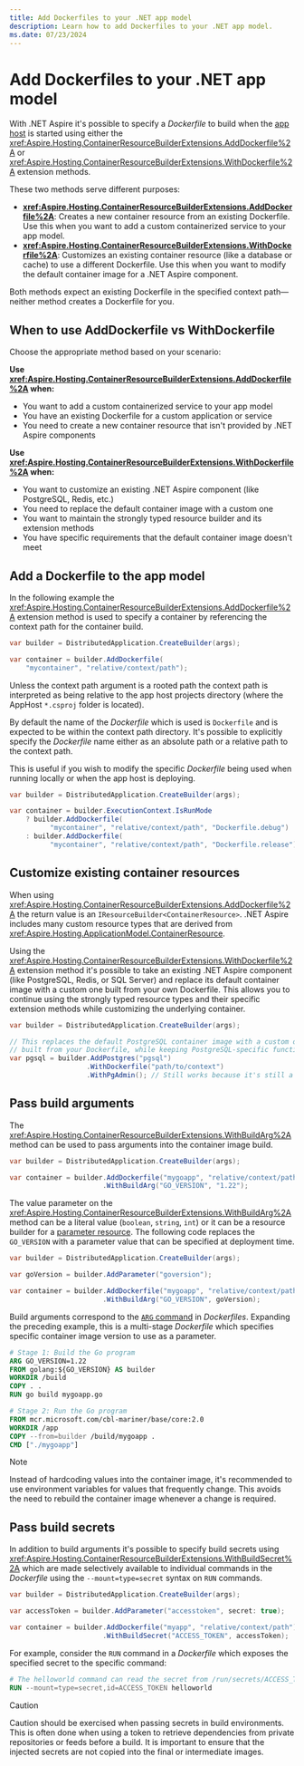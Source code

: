 ```yaml
---
title: Add Dockerfiles to your .NET app model
description: Learn how to add Dockerfiles to your .NET app model.
ms.date: 07/23/2024
---
```


# Add Dockerfiles to your .NET app model

With .NET Aspire it's possible to specify a _Dockerfile_ to build when the [app host](../fundamentals/app-host-overview.md) is started using either the <xref:Aspire.Hosting.ContainerResourceBuilderExtensions.AddDockerfile%2A> or <xref:Aspire.Hosting.ContainerResourceBuilderExtensions.WithDockerfile%2A> extension methods.

These two methods serve different purposes:

- **<xref:Aspire.Hosting.ContainerResourceBuilderExtensions.AddDockerfile%2A>**: Creates a new container resource from an existing Dockerfile. Use this when you want to add a custom containerized service to your app model.
- **<xref:Aspire.Hosting.ContainerResourceBuilderExtensions.WithDockerfile%2A>**: Customizes an existing container resource (like a database or cache) to use a different Dockerfile. Use this when you want to modify the default container image for a .NET Aspire component.

Both methods expect an existing Dockerfile in the specified context path—neither method creates a Dockerfile for you.

## When to use AddDockerfile vs WithDockerfile

Choose the appropriate method based on your scenario:

**Use <xref:Aspire.Hosting.ContainerResourceBuilderExtensions.AddDockerfile%2A> when:**

- You want to add a custom containerized service to your app model
- You have an existing Dockerfile for a custom application or service
- You need to create a new container resource that isn't provided by .NET Aspire components

**Use <xref:Aspire.Hosting.ContainerResourceBuilderExtensions.WithDockerfile%2A> when:**

- You want to customize an existing .NET Aspire component (like PostgreSQL, Redis, etc.)
- You need to replace the default container image with a custom one
- You want to maintain the strongly typed resource builder and its extension methods
- You have specific requirements that the default container image doesn't meet

## Add a Dockerfile to the app model

In the following example the <xref:Aspire.Hosting.ContainerResourceBuilderExtensions.AddDockerfile%2A> extension method is used to specify a container by referencing the context path for the container build.

```csharp
var builder = DistributedApplication.CreateBuilder(args);

var container = builder.AddDockerfile(
    "mycontainer", "relative/context/path");
```

Unless the context path argument is a rooted path the context path is interpreted as being relative to the app host projects directory (where the AppHost `*.csproj` folder is located).

By default the name of the _Dockerfile_ which is used is `Dockerfile` and is expected to be within the context path directory. It's possible to explicitly specify the _Dockerfile_ name either as an absolute path or a relative path to the context path.

This is useful if you wish to modify the specific _Dockerfile_ being used when running locally or when the app host is deploying.

```csharp
var builder = DistributedApplication.CreateBuilder(args);

var container = builder.ExecutionContext.IsRunMode
    ? builder.AddDockerfile(
          "mycontainer", "relative/context/path", "Dockerfile.debug")
    : builder.AddDockerfile(
          "mycontainer", "relative/context/path", "Dockerfile.release");
```

## Customize existing container resources

When using <xref:Aspire.Hosting.ContainerResourceBuilderExtensions.AddDockerfile%2A> the return value is an `IResourceBuilder<ContainerResource>`. .NET Aspire includes many custom resource types that are derived from <xref:Aspire.Hosting.ApplicationModel.ContainerResource>.

Using the <xref:Aspire.Hosting.ContainerResourceBuilderExtensions.WithDockerfile%2A> extension method it's possible to take an existing .NET Aspire component (like PostgreSQL, Redis, or SQL Server) and replace its default container image with a custom one built from your own Dockerfile. This allows you to continue using the strongly typed resource types and their specific extension methods while customizing the underlying container.

```csharp
var builder = DistributedApplication.CreateBuilder(args);

// This replaces the default PostgreSQL container image with a custom one
// built from your Dockerfile, while keeping PostgreSQL-specific functionality
var pgsql = builder.AddPostgres("pgsql")
                   .WithDockerfile("path/to/context")
                   .WithPgAdmin(); // Still works because it's still a PostgreSQL resource
```

## Pass build arguments

The <xref:Aspire.Hosting.ContainerResourceBuilderExtensions.WithBuildArg%2A> method can be used to pass arguments into the container image build.

```csharp
var builder = DistributedApplication.CreateBuilder(args);

var container = builder.AddDockerfile("mygoapp", "relative/context/path")
                       .WithBuildArg("GO_VERSION", "1.22");
```

The value parameter on the <xref:Aspire.Hosting.ContainerResourceBuilderExtensions.WithBuildArg%2A> method can be a literal value (`boolean`, `string`, `int`) or it can be a resource builder for a [parameter resource](../fundamentals/external-parameters.md). The following code replaces the `GO_VERSION` with a parameter value that can be specified at deployment time.

```csharp
var builder = DistributedApplication.CreateBuilder(args);

var goVersion = builder.AddParameter("goversion");

var container = builder.AddDockerfile("mygoapp", "relative/context/path")
                       .WithBuildArg("GO_VERSION", goVersion);
```

Build arguments correspond to the [`ARG` command](https://docs.docker.com/build/guide/build-args/) in _Dockerfiles_. Expanding the preceding example, this is a multi-stage _Dockerfile_ which specifies specific container image version to use as a parameter.

```dockerfile
# Stage 1: Build the Go program
ARG GO_VERSION=1.22
FROM golang:${GO_VERSION} AS builder
WORKDIR /build
COPY . .
RUN go build mygoapp.go

# Stage 2: Run the Go program
FROM mcr.microsoft.com/cbl-mariner/base/core:2.0
WORKDIR /app
COPY --from=builder /build/mygoapp .
CMD ["./mygoapp"]
```

> [!NOTE]
> Instead of hardcoding values into the container image, it's recommended to use environment variables for values that frequently change. This avoids the need to rebuild the container image whenever a change is required.

## Pass build secrets

In addition to build arguments it's possible to specify build secrets using <xref:Aspire.Hosting.ContainerResourceBuilderExtensions.WithBuildSecret%2A> which are made selectively available to individual commands in the _Dockerfile_ using the `--mount=type=secret` syntax on `RUN` commands.

```csharp
var builder = DistributedApplication.CreateBuilder(args);

var accessToken = builder.AddParameter("accesstoken", secret: true);

var container = builder.AddDockerfile("myapp", "relative/context/path")
                       .WithBuildSecret("ACCESS_TOKEN", accessToken);
```

For example, consider the `RUN` command in a _Dockerfile_ which exposes the specified secret to the specific command:

```dockerfile
# The helloworld command can read the secret from /run/secrets/ACCESS_TOKEN
RUN --mount=type=secret,id=ACCESS_TOKEN helloworld
```

> [!CAUTION]
> Caution should be exercised when passing secrets in build environments. This is often done when using a token to retrieve dependencies from private repositories or feeds before a build. It is important to ensure that the injected secrets are not copied into the final or intermediate images.
